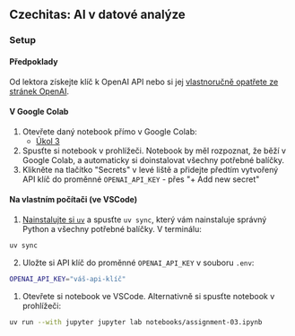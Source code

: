 ## Czechitas: AI v datové analýze

### Setup

#### Předpoklady

Od lektora získejte klíč k OpenAI API nebo si jej [vlastnoručně opatřete ze stránek OpenAI](https://platform.openai.com/api-keys).

#### V Google Colab

1. Otevřete daný notebook přímo v Google Colab:
    - [Úkol 3](https://colab.research.google.com/github/shippy/czechitas-ai-data/blob/main/notebooks/assignment-03.ipynb)
2. Spusťte si notebook v prohlížeči. Notebook by měl rozpoznat, že běží v Google Colab, a automaticky si doinstalovat všechny potřebné balíčky.
3. Klikněte na tlačítko "Secrets" v levé liště a přidejte předtím vytvořený API klíč do proměnné `OPENAI_API_KEY` - přes "+ Add new secret"


#### Na vlastním počítači (ve VSCode)

1. [Nainstalujte si `uv`](https://docs.astral.sh/uv/getting-started/installation/) a spusťte `uv sync`, který vám nainstaluje správný Python a všechny potřebné balíčky. V terminálu:

```bash
uv sync
```

2. Uložte si API klíč do proměnné `OPENAI_API_KEY` v souboru `.env`:

```bash
OPENAI_API_KEY="váš-api-klíč"
```

1. Otevřete si notebook ve VSCode. Alternativně si spusťte notebook v prohlížeči:

```bash
uv run --with jupyter jupyter lab notebooks/assignment-03.ipynb
```
